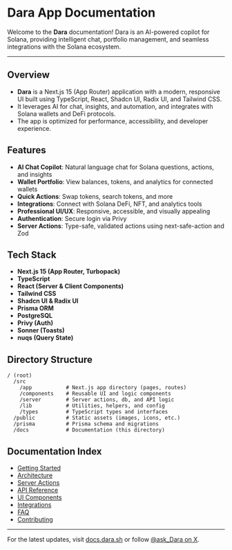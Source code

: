 # Dara App Documentation

Welcome to the **Dara** documentation! Dara is an AI-powered copilot for Solana, providing intelligent chat, portfolio management, and seamless integrations with the Solana ecosystem.

---

## Overview
- **Dara** is a Next.js 15 (App Router) application with a modern, responsive UI built using TypeScript, React, Shadcn UI, Radix UI, and Tailwind CSS.
- It leverages AI for chat, insights, and automation, and integrates with Solana wallets and DeFi protocols.
- The app is optimized for performance, accessibility, and developer experience.

## Features
- **AI Chat Copilot**: Natural language chat for Solana questions, actions, and insights
- **Wallet Portfolio**: View balances, tokens, and analytics for connected wallets
- **Quick Actions**: Swap tokens, search tokens, and more
- **Integrations**: Connect with Solana DeFi, NFT, and analytics tools
- **Professional UI/UX**: Responsive, accessible, and visually appealing
- **Authentication**: Secure login via Privy
- **Server Actions**: Type-safe, validated actions using next-safe-action and Zod

## Tech Stack
- **Next.js 15 (App Router, Turbopack)**
- **TypeScript**
- **React (Server & Client Components)**
- **Tailwind CSS**
- **Shadcn UI & Radix UI**
- **Prisma ORM**
- **PostgreSQL**
- **Privy (Auth)**
- **Sonner (Toasts)**
- **nuqs (Query State)**

## Directory Structure
```
/ (root)
  /src
    /app           # Next.js app directory (pages, routes)
    /components    # Reusable UI and logic components
    /server        # Server actions, db, and API logic
    /lib           # Utilities, helpers, and config
    /types         # TypeScript types and interfaces
  /public          # Static assets (images, icons, etc.)
  /prisma          # Prisma schema and migrations
  /docs            # Documentation (this directory)
```

## Documentation Index
- [Getting Started](./getting-started.md)
- [Architecture](./architecture.md)
- [Server Actions](./server-actions.md)
- [API Reference](./api.md)
- [UI Components](./ui-components.md)
- [Integrations](./integrations.md)
- [FAQ](./faq.md)
- [Contributing](./contributing.md)

---

For the latest updates, visit [docs.dara.sh](https://docs.dara.sh) or follow [@ask_Dara on X](https://x.com/ask_Dara). 